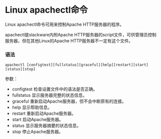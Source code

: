 # Linux apachectl命令

Linux apachectl命令可用来控制Apache HTTP服务器的程序。

apachectl是slackware内附Apache HTTP服务器的script文件，可供管理员控制服务器，但在其他Linux的Apache HTTP服务器不一定有这个文件。

### 语法

    apachectl [configtest][fullstatus][graceful][help][restart][start][status][stop]
    

参数：

- configtest   检查设置文件中的语法是否正确。
- fullstatus   显示服务器完整的状态信息。
- graceful   重新启动Apache服务器，但不会中断原有的连接。
- help   显示帮助信息。
- restart   重新启动Apache服务器。
- start   启动Apache服务器。
- status   显示服务器摘要的状态信息。
- stop   停止Apache服务器。